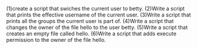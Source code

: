 (1)create a script that swiches the current user to betty.
(2)Write a script that prints the effective username of the current user.
(3)Write a script that prints all the groups the current user is part of.
(4)Write a script that changes the owner of the file hello to the user betty.
(5)Write a script that creates an empty file called hello.
(6)Write a script that adds execute permission to the owner of the file hello.
